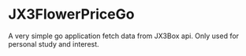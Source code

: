 # JX3FlowerPriceGo
A very simple go application fetch data from JX3Box api. Only used for personal study and interest.
